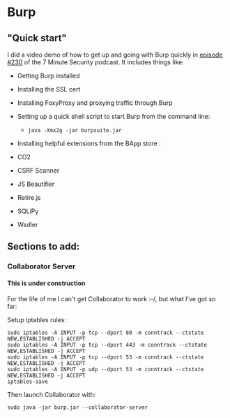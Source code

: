 # Burp

## "Quick start"
I did a video demo of how to get up and going with Burp quickly in [episode #230](https://7ms.us/7ms-230-pentesting-owasp-juice-shop-part-1/) of the 7 Minute Security podcast.  It includes things like:

* Getting Burp installed
* Installing the SSL cert
* Installing FoxyProxy and proxying traffic through Burp
* Setting up a quick shell script to start Burp from the command line: 
  * `java -Xmx2g -jar burpsuite.jar`

* Installing helpful extensions from the BApp store :

 * CO2
 * CSRF Scanner
 * JS Beautifier
 * Retire.js
 * SQLiPy
 * Wsdler

## Sections to add:

### Collaborator Server
#### This is under construction
For the life of me I can't get Collaborator to work :-/, but what I've got so far:

Setup iptables rules:


    sudo iptables -A INPUT -p tcp --dport 80 -m conntrack --ctstate NEW,ESTABLISHED -j ACCEPT
    sudo iptables -A INPUT -p tcp --dport 443 -m conntrack --ctstate NEW,ESTABLISHED -j ACCEPT
    sudo iptables -A INPUT -p tcp --dport 53 -m conntrack --ctstate NEW,ESTABLISHED -j ACCEPT
    sudo iptables -A INPUT -p udp --dport 53 -m conntrack --ctstate NEW,ESTABLISHED -j ACCEPT
	iptables-save

	
Then launch Collaborator with:

    sudo java -jar burp.jar --collaborator-server
